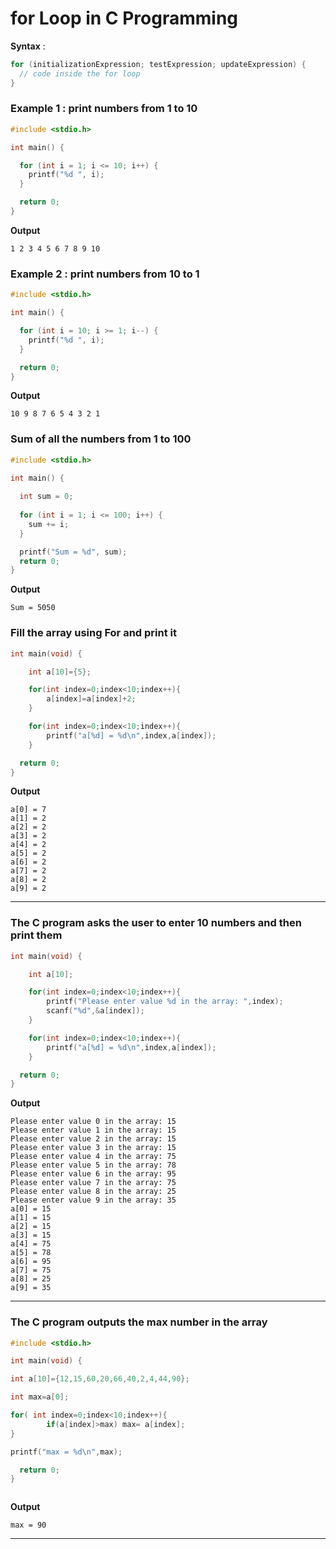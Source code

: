 # for Loop in C Programming

 **Syntax** :

```c
for (initializationExpression; testExpression; updateExpression) {
  // code inside the for loop
}

```

### Example 1 : print numbers from 1 to 10
```c
#include <stdio.h>

int main() {

  for (int i = 1; i <= 10; i++) {
    printf("%d ", i);
  }

  return 0;
}

```

**Output**
```
1 2 3 4 5 6 7 8 9 10

```

### Example 2 : print numbers from 10 to 1
```c
#include <stdio.h>

int main() {

  for (int i = 10; i >= 1; i--) {
    printf("%d ", i);
  }

  return 0;
}

```

**Output**
```
10 9 8 7 6 5 4 3 2 1

```
### Sum of all the numbers from 1 to 100

```c
#include <stdio.h>

int main() {
  
  int sum = 0;
  
  for (int i = 1; i <= 100; i++) {
    sum += i;
  }

  printf("Sum = %d", sum);
  return 0;
}

```
**Output**
```
Sum = 5050
```

### Fill the array using For and print it

```c
int main(void) {

    int a[10]={5};

    for(int index=0;index<10;index++){
        a[index]=a[index]+2;
    }

    for(int index=0;index<10;index++){
        printf("a[%d] = %d\n",index,a[index]);
    }

  return 0;
}

```
**Output**
```
a[0] = 7
a[1] = 2
a[2] = 2
a[3] = 2
a[4] = 2
a[5] = 2
a[6] = 2
a[7] = 2
a[8] = 2
a[9] = 2

```
---
### The C program asks the user to enter 10 numbers and then print them

```c
int main(void) {

    int a[10];

    for(int index=0;index<10;index++){
        printf("Please enter value %d in the array: ",index);
        scanf("%d",&a[index]);
    }

    for(int index=0;index<10;index++){
        printf("a[%d] = %d\n",index,a[index]);
    }

  return 0;
}


```
**Output**
```
Please enter value 0 in the array: 15
Please enter value 1 in the array: 15
Please enter value 2 in the array: 15
Please enter value 3 in the array: 15
Please enter value 4 in the array: 75
Please enter value 5 in the array: 78
Please enter value 6 in the array: 95
Please enter value 7 in the array: 75
Please enter value 8 in the array: 25
Please enter value 9 in the array: 35
a[0] = 15
a[1] = 15
a[2] = 15
a[3] = 15
a[4] = 75
a[5] = 78
a[6] = 95
a[7] = 75
a[8] = 25
a[9] = 35

```
---

### The C program outputs the max number in the array

```c
#include <stdio.h>

int main(void) {

int a[10]={12,15,60,20,66,40,2,4,44,90};

int max=a[0];

for( int index=0;index<10;index++){
        if(a[index]>max) max= a[index];
}

printf("max = %d\n",max);

  return 0;
}



```
**Output**
```
max = 90
```
---




